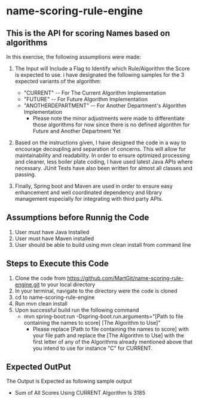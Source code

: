 # name-scoring-rule-engine
## This is the API for scoring Names based on algorithms

In this exercise, the following assumptions were made:
1. The Input will Include a Flag to Identify which Rule/Algorithm the Score is expected to use. i have designated the following samples for the 3 expected variants of the algorithm:
     - "CURRENT" -- For The Current Algorithm Implementation
     - "FUTURE" -- For Future Algorithm Implementation
     - "ANOTHERDEPARTMENT" -- For Another Department's Algorithm Implementation
          - Please note the minor adjustments were made to differentiate those algorithms for now since there is no defined algorithm for Future and Another Department Yet
  
  2. Based on the instructions given, I have designed the code in a way to encourage decoupling and separation of concerns. This will allow for maintainability and readability.
  In order to ensure optimized processing and cleaner, less boiler plate coding, I have used latest Java APIs where necessary. 
  JUnit Tests have also been written for almost all classes and passing.
  
  3. Finally, Spring boot and Maven are used in order to ensure easy enhancement and well coordinated dependency and library management especially for integrating with third party APIs.
  
## Assumptions before Runnig the Code
1. User must have Java Installed
2. User must have Maven installed
3. User should be able to build using mvn clean install from command line

## Steps to Execute this Code
1. Clone the code from https://github.com/MartGit/name-scoring-rule-engine.git to your local directory
2. In your terminal, navigate to the directory were the code is cloned
3. cd to name-scoring-rule-engine
3. Run mvn clean install 
4. Upon successful build run the following command
      - mvn spring-boot:run -Dspring-boot.run.arguments="[Path to file containing the names to score] [The Algorithm to Use]"
         - Please replace [Path to file containing the names to score] with your file path and replace the [The Algorithm to Use] with the first letter of any of the Algorithms already mentioned above that you intend to use for instance "C" for CURRENT.

## Expected OutPut
The Output is Expected as following sample output
   - Sum of All Scores Using CURRENT Algorithm Is 3185
      
